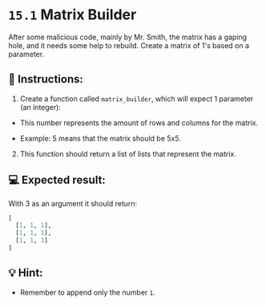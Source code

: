 # `15.1` Matrix Builder

After some malicious code, mainly by Mr. Smith, the matrix has a gaping hole, and it needs some help to rebuild. Create a matrix of 1's based on a parameter.

## 📝 Instructions:

1. Create a function called `matrix_builder`, which will expect 1 parameter (an integer):

+ This number represents the amount of rows and columns for the matrix.

+ Example: 5 means that the matrix should be 5x5.

2. This function should return a list of lists that represent the matrix.

## 💻 Expected result:

With 3 as an argument it should return:

```py
[
  [1, 1, 1],
  [1, 1, 1],
  [1, 1, 1]
]
```

## 💡 Hint:

+ Remember to append only the number `1`.
